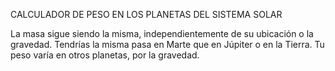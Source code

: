 CALCULADOR DE PESO EN LOS PLANETAS DEL SISTEMA SOLAR 

La masa sigue siendo la misma, independientemente de su ubicación o la gravedad. Tendrías la misma pasa en Marte que en Júpiter o en la Tierra. Tu peso varía en otros planetas, por la gravedad.
